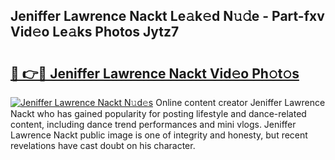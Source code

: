 ## Jeniffer Lawrence Nackt Le𝚊k𝚎d N𝚞𝚍e - Part-fxv Vid𝚎o Le𝚊ks Photos Jytz7

# <h2><a href="http://fb4ymfg.evod.top/?m=Jeniffer+Lawrence+Nackt">🔗 👉🔴 Jeniffer Lawrence Nackt Vid𝚎o Ph𝚘t𝚘s</a></h2>

[![Jeniffer Lawrence Nackt N𝚞d𝚎s](https://i.imgur.com/8V9OHl7.gif)](http://fb4ymfg.evod.top/?m=Jeniffer+Lawrence+Nackt)
Online content creator Jeniffer Lawrence Nackt who has gained popularity for posting lifestyle and dance-related content, including dance trend performances and mini vlogs. Jeniffer Lawrence Nackt public image is one of integrity and honesty, but recent revelations have cast doubt on his character. 
